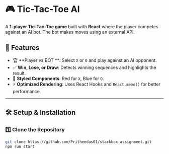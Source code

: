 # 🎮 Tic-Tac-Toe AI

A **1-player Tic-Tac-Toe game** built with **React** where the player competes against an AI bot. The bot makes moves using an external API.

## 🚀 Features
- 🏆 **Player vs BOT **: Select `X` or `O` and play against an AI opponent.
- ✅ **Win, Lose, or Draw**: Detects winning sequences and highlights the result.
- 🎨 **Styled Components**: Red for `X`, Blue for `O`.
- ⚡ **Optimized Rendering**: Uses React Hooks and `React.memo()` for better performance.

---

## 🛠️ Setup & Installation

### 1️⃣ **Clone the Repository**
```sh
git clone https://github.com/Pritheedas01/stackbox-assignment.git
npm run start
